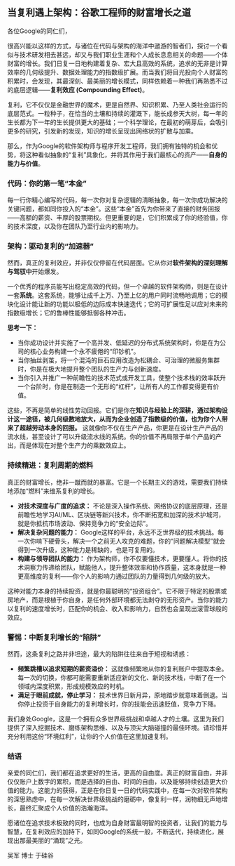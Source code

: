## 当复利遇上架构：谷歌工程师的财富增长之道

各位Google的同仁们，

很高兴能以这样的方式，与诸位在代码与架构的海洋中遨游的智者们，探讨一个看似与技术研发相去甚远，却又与我们职业生涯和个人成长息息相关的命题——个体财富的增长。我们日复一日地构建着复杂、宏大且高效的系统，追求的无非是计算效率的几何级提升、数据处理能力的指数级扩展。而当我们将目光投向个人财富的积累时，会发现，其最深刻、最美丽的增长模式，同样依赖着一种我们再熟悉不过的底层逻辑——**复利效应 (Compounding Effect)**。

复利，它不仅仅是金融世界的魔术，更是自然界、知识积累、乃至人类社会运行的底层范式。一粒种子，在恰当的土壤和持续的灌溉下，能长成参天大树，每一年的生长都为下一年的生长提供更大的基础；一个科学理论，在最初的萌芽后，会吸引更多的研究，引发新的发现，知识的增长呈现出网络状的扩散与加乘。

那么，作为Google的软件架构师与程序开发工程师，我们拥有独特的机会和优势，将这种看似抽象的“复利”具象化，并将其作用于我们最核心的资产——**自身的能力与价值**。

### 代码：你的第一笔“本金”

每一行你精心编写的代码，每一次你对复杂逻辑的清晰抽象，每一次你成功解决的关键问题，都如同你投入的“本金”。这些“本金”首先为你带来了直接的财务回报——高额的薪资、丰厚的股票期权。但更重要的是，它们积累成了你的经验值，你的技术深度，以及你在团队乃至行业内的影响力。

### 架构：驱动复利的“加速器”

然而，真正的复利效应，并非仅仅停留在代码层面。它从你对**软件架构的深刻理解与驾驭中**开始爆发。

一个优秀的程序员能写出稳定高效的代码，但一个卓越的软件架构师，则是在设计一套**系统**。这套系统，能够让成千上万、乃至上亿的用户同时流畅地调用；它的模块化设计能让新的功能以极低的边际成本快速迭代；它的可扩展性足以应对未来的指数级增长；它的鲁棒性能够抵御各种冲击。

**思考一下：**

*   当你成功设计并实施了一个高并发、低延迟的分布式系统架构时，你是在为公司的核心业务构建一个永不疲倦的“印钞机”。
*   当你抽丝剥茧，将一个混沌的巨石应用改造为松耦合、可治理的微服务集群时，你是在极大地提升整个团队的生产力与创新速度。
*   当你引入并推广一种前瞻性的技术范式或开发工具，使整个技术栈的效率跃升一个台阶时，你是在制造一个无形的“杠杆”，让所有人的工作都变得更有价值。

这些，不再是简单的线性劳动回报。它们是你在**知识与经验上的深耕，通过架构设计这一途径，被几何级数地放大，从而为企业创造了指数级的价值，也为你个人带来了超越劳动本身的回报。** 这就像你不仅在生产产品，你更是在设计生产产品的流水线，甚至设计了可以升级流水线的系统。你的价值不再局限于单个产品的产出，而是体现在对整个生产力的乘数效应上。

### 持续精进：复利周期的燃料

真正的财富增长，绝非一蹴而就的暴富。它是一个长期主义的游戏，需要我们持续地添加“燃料”来维系复利的增长。

*   **对技术深度与广度的追求：** 不论是深入操作系统、网络协议的底层原理，还是前瞻性地学习AI/ML、区块链等新兴技术，你不断拓宽和加深的技术护城河，就是你抵抗市场波动、保持竞争力的“安全边际”。
*   **解决复杂问题的能力：** Google这样的平台，永远不乏世界级的技术挑战。每一次你啃下硬骨头，解决一个之前无人攻克的难题，你的“问题解决模型”就会得到一次升级，这种能力是稀缺的，也是可复用的。
*   **构建与领导团队的能力：** 作为架构师，你不仅要懂技术，更要懂人。将你的技术洞察力传递给团队，赋能他人，提升整体效率和协作质量，这本身就是一种更高维度的复利——你个人的影响力通过团队的力量得到几何级的放大。

这种对能力本身的持续投资，就是你最聪明的“投资组合”。它不限于特定的股票或房地产，而是根植于你自身，是任何外部环境都无法剥夺的无形资产。当你的能力以复利的速度增长时，匹配你的机会、收入和影响力，自然也会呈现出滚雪球般的效应。

### 警惕：中断复利增长的“陷阱”

然而，这条复利之路并非坦途，最大的陷阱往往来自于短视和诱惑：

*   **频繁跳槽以追求短期的薪资溢价：** 这就像频繁地从你的复利账户中提取本金。每一次的切换，你都可能需要重新适应新的文化、新的技术栈，中断了在一个领域内深度积累，形成规模效应的时机。
*   **满足于眼前成就，停止学习：** 技术世界日新月异，原地踏步就意味着倒退。当你停止投资于自身能力的复利增长时，你的技能会迅速贬值，竞争力下降。

我们身处Google，这是一个拥有众多世界级挑战和卓越人才的土壤。这里为我们提供了深入挖掘技术、磨练架构思维、以及与顶尖大脑碰撞的最佳环境。请珍惜并充分利用这份“环境红利”，让你的个人价值在这里加速复利。

### 结语

亲爱的同仁们，我们都在追求更好的生活，更高的自由度。真正的财富自由，并非仅仅账户上数字的累积，而是选择的自由、时间的自由，以及能够持续创造更大价值的能力。这能力的获得，正是在你日复一日的代码实践中，在每一次对软件架构的深思熟虑中，在每一次解决世界级挑战的磨砺中，像复利一样，润物细无声地增长，最终汇聚成个人价值的浩瀚海洋。

愿诸位在追求技术极致的同时，也成为自身财富最明智的投资者，让我们的能力与智慧，在复利效应的加持下，如同Google的系统一般，不断迭代，持续进化，展现出那最美丽的“涌现”之光。

吴军 博士
于硅谷